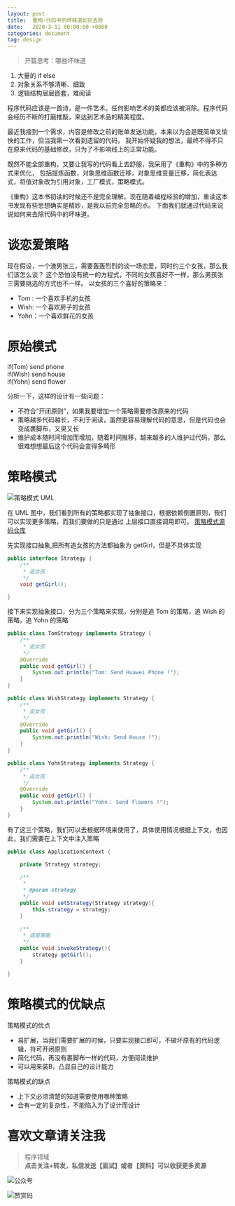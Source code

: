 ```yaml
---
layout: post
title:  重构-代码中的坏味道如何去除
date:   2020-3-11 00:00:00 +0800
categories: document
tag: design
---
```


>开篇思考：哪些坏味道
1. 大量的 if else 
2. 对象关系不够清晰、细致
3. 逻辑结构层层嵌套，难阅读

程序代码应该是一首诗，是一件艺术。任何影响艺术的美都应该被消除。程序代码会经历不断的打磨推敲，来达到艺术品的精美程度。  

最近我接到一个需求，内容是修改之前的账单发送功能，本来以为会是既简单又愉快的工作，但当我第一次看到遗留的代码，
我开始怀疑我的想法，最终不得不只在原来代码的基础修改，只为了不影响线上的正常功能。

既然不能全部重构，又要让我写的代码看上去舒服，我采用了《重构》中的多种方式来优化，
包括提炼函数，对象思维函数迁移，对象思维变量迁移，简化表达式，将值对象改为引用对象，工厂模式，策略模式。

《重构》这本书初读的时候还不是完全理解，现在随着编程经验的增加，重读这本书发现有些思想确实是精妙，是我以前完全忽略的点。
下面我们就通过代码来说说如何来去除代码中的坏味道。

# 谈恋爱策略
现在假设，一个渣男张三，需要轰轰烈烈的谈一场恋爱，同时约三个女孩，那么我们该怎么谈？
这个恐怕没有统一的方程式，不同的女孩喜好不一样，那么男孩张三需要挑选的方式也不一样。
以女孩的三个喜好的策略来：
* Tom : 一个喜欢手机的女孩
* Wish: 一个喜欢房子的女孩
* Yohn：一个喜欢鲜花的女孩

# 原始模式
if(Tom) send phone  
if(Wish) send house  
if(Yohn) send flower  

分析一下，这样的设计有一些问题：
* 不符合“开闭原则”，如果我要增加一个策略需要修改原来的代码
* 策略越多代码越长，不利于阅读，虽然更容易理解代码的意思，但是代码也会变成裹脚布，又臭又长
* 维护成本随时间增加而增加，随着时间推移，越来越多的人维护过代码，那么很难想想最后这个代码会变得多畸形

# 策略模式
![策略模式 UML ](https://torgor.github.io/styles/images/designpattern/strategy/Strategy-uml.png)

在 UML 图中，我们看到所有的策略都实现了抽象接口，根据依赖倒置原则，我们可以实现更多策略，而我们要做的只是通过
上层接口直接调用即可。
[策略模式源码仓库](https://github.com/TorGor/abitstep/tree/master/src/main/java/org/holy/leetcode/designpattern/strategy) 



先实现接口抽象,把所有追女孩的方法都抽象为 getGirl，但是不具体实现

```java
public interface Strategy {
    /**
     * 追女孩
     */
    void getGirl();

}
```
   
接下来实现抽象接口，分为三个策略来实现，分别是追 Tom 的策略，追 Wish 的策略，追 Yohn 的策略  
```java
public class TomStrategy implements Strategy {
    /**
     * 追女孩
     */
    @Override
    public void getGirl() {
        System.out.println("Tom: Send Huawei Phone !");
    }
}

public class WishStrategy implements Strategy {
    /**
     * 追女孩
     */
    @Override
    public void getGirl() {
        System.out.println("Wish: Send House !");
    }
}

public class YohnStrategy implements Strategy {
    /**
     * 追女孩
     */
    @Override
    public void getGirl() {
        System.out.println("Yohn： Send flowers !");
    }
}

```    

有了这三个策略，我们可以去根据环境来使用了，具体使用情况根据上下文，也因此，我们需要在上下文中注入策略
```java
public class ApplicationContext {

    private Strategy strategy;

    /**
     *
     * @param strategy
     */
    public void setStrategy(Strategy strategy){
        this.strategy = strategy;
    }

    /**
     * 调用策略
     */
    public void invokeStrategy(){
        strategy.getGirl();
    }

}
```

# 策略模式的优缺点
策略模式的优点  
* 易扩展，当我们需要扩展的时候，只要实现接口即可，不破坏原有的代码逻辑，符可开闭原则
* 简化代码，再没有裹脚布一样的代码，方便阅读维护
* 可以用来装B，凸显自己的设计能力

策略模式的缺点 
* 上下文必须清楚的知道需要使用哪种策略
* 会有一定的复杂性，不能陷入为了设计而设计


# 喜欢文章请关注我  
  
> 程序领域  
**点击关注+转发，私信发送【面试】或者【资料】可以收获更多资源**

![公众号](https://torgor.github.io/styles/images/my-public-ma.png)

![赞赏码](https://torgor.github.io/styles/images/my-zanshang-ma.png)








